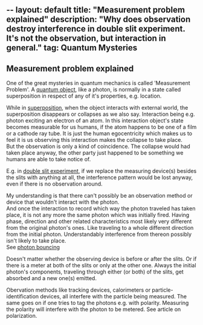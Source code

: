 -- 
layout: default
title:  "Measurement problem explained"
description: "Why does observation destroy interference in double slit experiment. It's not the observation, but interaction in general."
tag: Quantum Mysteries
---

## Measurement problem explained

One of the great mysteries in quantum mechanics is called 'Measurement Problem'. A [quantum object](https://veikkonyfors.github.io/blog/2022/04/16/quantum-objects.html), like a photon, is normally in a state called superposition in respect of any of it's properties, e.g. location.

While in [superposition](https://veikkonyfors.github.io/blog/2022/04/14/superposition-collapse.html), when the object interacts with external world, the superposition disappears or collapses as we also say. Interaction being e.g. photon exciting an electron of an atom. In this interaction object's state becomes measurable for us humans, if the atom happens to be one of a film or a cathode ray tube. It is just the human egocentricity which makes us to feel it is us observing this interaction makes the collapse to take place.  
But the observation is only a kind of coincidence. The collapse would had taken place anyway, the other party just happened to be something we humans are able to take notice of.   

E.g. in [double slit experiment](https://veikkonyfors.github.io/blog/2022/03/20/double-slit-experiment-single-photon-interference.html), if we replace the measuring device(s) besides the slits with anything at all, the interference pattern would be lost anyway, even if there is no  observation around.

My understanding is that there can't possibly be an observation method or device that wouldn't interact with the photon.  
And once the interaction to record which way the photon traveled has taken place, it is not any more the same photon which was initially fired. Having phase, direction and other related characteristics most likely very different from the original photon's ones. Like traveling to a whole different direction from the initial photon. Understandably interference from thereon possibly isn't likely to take place.  
See [photon bouncing](https://veikkonyfors.github.io/blog/2022/02/08/what-is-light.html#photon_bouncing)

Doesn't matter whether the observing device is before or after the slits. Or if there is a meter at both of the slits or only at the other one. Always the initial photon's components, traveling through either (or both) of the slits, get absorbed and a new one(s) emitted.  

Obervation methods like tracking devices, calorimeters or particle-identification devices, all interfere with the particle being measured. The same goes on if one tries to tag the photons e.g. with polarity. Measuring the polarity will interfere with the photon to be metered. See article on polarization.

